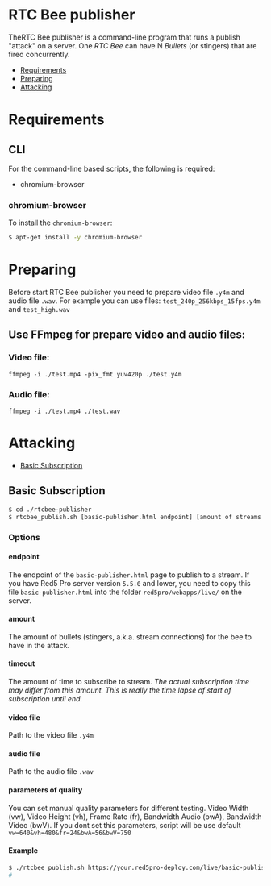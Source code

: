 # RTC Bee publisher
TheRTC Bee publisher is a command-line program that runs a publish "attack" on a server. One *RTC Bee* can have N *Bullets* (or stingers) that are fired concurrently.

* [Requirements](#build-requirements)
* [Preparing](#preparing)
* [Attacking](#attacking)

# Requirements

## CLI

For the command-line based scripts, the following is required:

* chromium-browser

### chromium-browser

To install the `chromium-browser`:

```sh
$ apt-get install -y chromium-browser
```

# Preparing

Before start RTC Bee publisher you need to prepare video file `.y4m` and audio file `.wav`.
For example you can use files: `test_240p_256kbps_15fps.y4m` and `test_high.wav`

## Use FFmpeg for prepare video and audio files: 

### Video file:
```
ffmpeg -i ./test.mp4 -pix_fmt yuv420p ./test.y4m
```
### Audio file:
```
ffmpeg -i ./test.mp4 ./test.wav
```


# Attacking

* [Basic Subscription](#basic-subscription)

## Basic Subscription

```sh
$ cd ./rtcbee-publisher
$ rtcbee_publish.sh [basic-publisher.html endpoint] [amount of streams to start] [amount of time to playback] [path to the video file .y4m] [path to the audio file .wav] [parameters of quality]
```

### Options

#### endpoint

The endpoint of the `basic-publisher.html` page to publish to a stream. 
If you have Red5 Pro server version `5.5.0` and lower, you need to copy this file `basic-publisher.html` into the folder `red5pro/webapps/live/` on the server.

#### amount

The amount of bullets (stingers, a.k.a. stream connections) for the bee to have in the attack.

#### timeout

The amount of time to subscribe to stream. _The actual subscription time may differ from this amount. This is really the time lapse of start of subscription until end._

#### video file

Path to the video file `.y4m`

#### audio file

Path to the audio file `.wav`

#### parameters of quality

You can set manual quality parameters for different testing.
Video Width (vw), Video Height (vh), Frame Rate (fr), Bandwidth Audio (bwA), Bandwidth Video (bwV). 
If you dont set this parameters, script will be use default `vw=640&vh=480&fr=24&bwA=56&bwV=750`


#### Example

```sh
$ ./rtcbee_publish.sh https://your.red5pro-deploy.com/live/basic-publisher.html?streamName=streamname 10 10 /path_to_the_video_file/test.y4m /path_to_the_audio_file/test.wav 'vw=640&vh=480&fr=24&bwA=56&bwV=750'
#
```

